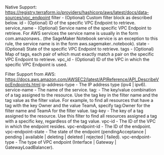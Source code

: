 Native Support: https://registry.terraform.io/providers/hashicorp/aws/latest/docs/data-sources/vpc_endpoint
filter - (Optional) Custom filter block as described below.
id - (Optional) ID of the specific VPC Endpoint to retrieve.
service_name - (Optional) Service name of the specific VPC Endpoint to retrieve. For AWS services the service name is usually in the form com.amazonaws.<region>.<service> (the SageMaker Notebook service is an exception to this rule, the service name is in the form aws.sagemaker.<region>.notebook).
state - (Optional) State of the specific VPC Endpoint to retrieve.
tags - (Optional) Map of tags, each pair of which must exactly match a pair on the specific VPC Endpoint to retrieve.
vpc_id - (Optional) ID of the VPC in which the specific VPC Endpoint is used.

Filter Support from AWS: https://docs.aws.amazon.com/AWSEC2/latest/APIReference/API_DescribeVpcEndpoints.html
ip-address-type - The IP address type (ipv4 | ipv6).
service-name - The name of the service.
tag:<key> - The key/value combination of a tag assigned to the resource. Use the tag key in the filter name and the tag value as the filter value. For example, to find all resources that have a tag with the key Owner and the value TeamA, specify tag:Owner for the filter name and TeamA for the filter value.
tag-key - The key of a tag assigned to the resource. Use this filter to find all resources assigned a tag with a specific key, regardless of the tag value.
vpc-id - The ID of the VPC in which the endpoint resides.
vpc-endpoint-id - The ID of the endpoint.
vpc-endpoint-state - The state of the endpoint (pendingAcceptance | pending | available | deleting | deleted | rejected | failed).
vpc-endpoint-type - The type of VPC endpoint (Interface | Gateway | GatewayLoadBalancer).